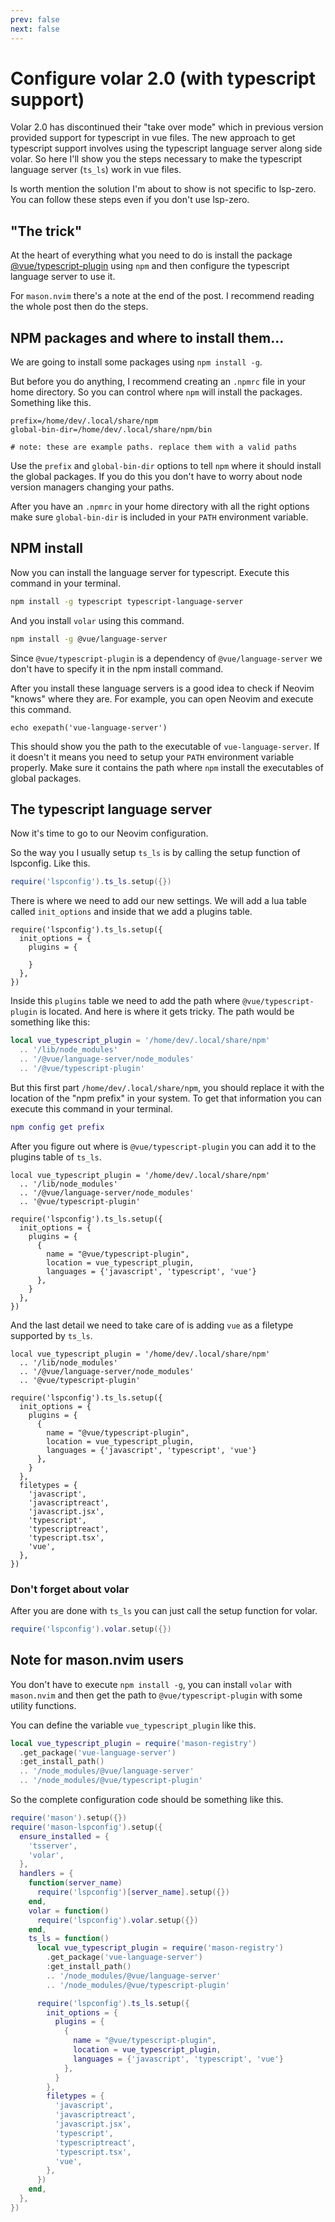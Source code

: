 ```yaml
---
prev: false
next: false
---
```


# Configure volar 2.0 (with typescript support)

Volar 2.0 has discontinued their "take over mode" which in previous version provided support for typescript in vue files. The new approach to get typescript support involves using the typescript language server along side volar. So here I'll show you the steps necessary to make the typescript language server (`ts_ls`) work in vue files.

Is worth mention the solution I'm about to show is not specific to lsp-zero. You can follow these steps even if you don't use lsp-zero.

## "The trick"

At the heart of everything what you need to do is install the package [@vue/typescript-plugin](https://www.npmjs.com/package/@vue/typescript-plugin) using `npm` and then configure the typescript language server to use it.

For `mason.nvim` there's a note at the end of the post. I recommend reading the whole post then do the steps.

## NPM packages and where to install them...

We are going to install some packages using `npm install -g`.

But before you do anything, I recommend creating an `.npmrc` file in your home directory. So you can control where `npm` will install the packages. Something like this.

```
prefix=/home/dev/.local/share/npm
global-bin-dir=/home/dev/.local/share/npm/bin

# note: these are example paths. replace them with a valid paths
```

Use the `prefix` and `global-bin-dir` options to tell `npm` where it should install the global packages. If you do this you don't have to worry about node version managers changing your paths.

After you have an `.npmrc` in your home directory with all the right options make sure `global-bin-dir` is included in your `PATH` environment variable.

## NPM install

Now you can install the language server for typescript. Execute this command in your terminal.

```sh
npm install -g typescript typescript-language-server
```

And you install `volar` using this command.

```sh
npm install -g @vue/language-server
```

Since `@vue/typescript-plugin` is a dependency of `@vue/language-server` we don't have to specify it in the npm install command.

After you install these language servers is a good idea to check if Neovim "knows" where they are. For example, you can open Neovim and execute this command.

```vim
echo exepath('vue-language-server')
```

This should show you the path to the executable of `vue-language-server`. If it doesn't it means you need to setup your `PATH` environment variable properly. Make sure it contains the path where `npm` install the executables of global packages.

## The typescript language server

Now it's time to go to our Neovim configuration.

So the way you I usually setup `ts_ls` is by calling the setup function of lspconfig. Like this.

```lua
require('lspconfig').ts_ls.setup({})
```

There is where we need to add our new settings. We will add a lua table called `init_options` and inside that we add a plugins table.

```lua{2-6}
require('lspconfig').ts_ls.setup({
  init_options = {
    plugins = {

    }
  },
})
```

Inside this `plugins` table we need to add the path where `@vue/typescript-plugin` is located. And here is where it gets tricky. The path would be something like this:

```lua
local vue_typescript_plugin = '/home/dev/.local/share/npm'
  .. '/lib/node_modules'
  .. '/@vue/language-server/node_modules'
  .. '/@vue/typescript-plugin'
```

But this first part `/home/dev/.local/share/npm`, you should replace it with the location of the "npm prefix" in your system. To get that information you can execute this command in your terminal.

```lua
npm config get prefix
```

After you figure out where is `@vue/typescript-plugin` you can add it to the plugins table of `ts_ls`.

```lua{9-13}
local vue_typescript_plugin = '/home/dev/.local/share/npm'
  .. '/lib/node_modules'
  .. '/@vue/language-server/node_modules'
  .. '@vue/typescript-plugin'

require('lspconfig').ts_ls.setup({
  init_options = {
    plugins = {
      {
        name = "@vue/typescript-plugin",
        location = vue_typescript_plugin,
        languages = {'javascript', 'typescript', 'vue'}
      },
    }
  },
})
```

And the last detail we need to take care of is adding `vue` as a filetype supported by `ts_ls`.

```lua{16-24}
local vue_typescript_plugin = '/home/dev/.local/share/npm'
  .. '/lib/node_modules'
  .. '/@vue/language-server/node_modules'
  .. '@vue/typescript-plugin'

require('lspconfig').ts_ls.setup({
  init_options = {
    plugins = {
      {
        name = "@vue/typescript-plugin",
        location = vue_typescript_plugin,
        languages = {'javascript', 'typescript', 'vue'}
      },
    }
  },
  filetypes = {
    'javascript',
    'javascriptreact',
    'javascript.jsx',
    'typescript',
    'typescriptreact',
    'typescript.tsx',
    'vue',
  },
})
```

### Don't forget about volar

After you are done with `ts_ls` you can just call the setup function for volar.

```lua
require('lspconfig').volar.setup({})
```

## Note for mason.nvim users

You don't have to execute `npm install -g`, you can install `volar` with `mason.nvim` and then get the path to `@vue/typescript-plugin` with some utility functions.

You can define the variable `vue_typescript_plugin` like this.

```lua
local vue_typescript_plugin = require('mason-registry')
  .get_package('vue-language-server')
  :get_install_path()
  .. '/node_modules/@vue/language-server'
  .. '/node_modules/@vue/typescript-plugin'
```

So the complete configuration code should be something like this.

```lua
require('mason').setup({})
require('mason-lspconfig').setup({
  ensure_installed = {
    'tsserver',
    'volar',
  },
  handlers = {
    function(server_name)
      require('lspconfig')[server_name].setup({})
    end,
    volar = function()
      require('lspconfig').volar.setup({})
    end,
    ts_ls = function()
      local vue_typescript_plugin = require('mason-registry')
        .get_package('vue-language-server')
        :get_install_path()
        .. '/node_modules/@vue/language-server'
        .. '/node_modules/@vue/typescript-plugin'

      require('lspconfig').ts_ls.setup({
        init_options = {
          plugins = {
            {
              name = "@vue/typescript-plugin",
              location = vue_typescript_plugin,
              languages = {'javascript', 'typescript', 'vue'}
            },
          }
        },
        filetypes = {
          'javascript',
          'javascriptreact',
          'javascript.jsx',
          'typescript',
          'typescriptreact',
          'typescript.tsx',
          'vue',
        },
      })
    end,
  },
})
```

